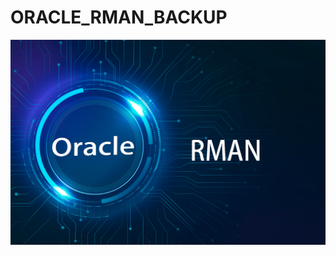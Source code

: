 ﻿# ORACLE_RMAN_BACKUP 
 ![RMAN Logo](https://github.com/Zoob-air/Oracle-Rman-Backup/blob/main/rman_logo.jpg)
